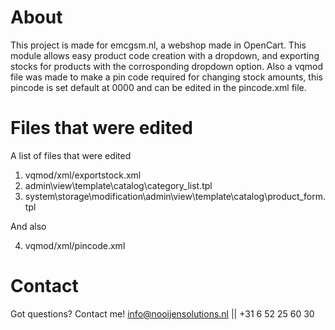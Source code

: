 # About
This project is made for emcgsm.nl, a webshop made in OpenCart. This module allows easy product code creation with a dropdown, and exporting stocks for products with the corrosponding dropdown option. Also a vqmod file was made to make a pin code required for changing stock amounts, this pincode is set default at 0000 and can be edited in the pincode.xml file.

# Files that were edited
A list of files that were edited
1. vqmod/xml/exportstock.xml
2. admin\view\template\catalog\category_list.tpl
3. system\storage\modification\admin\view\template\catalog\product_form.tpl

And also 

4. vqmod/xml/pincode.xml

# Contact
Got questions? Contact me!
info@nooijensolutions.nl || +31 6 52 25 60 30
